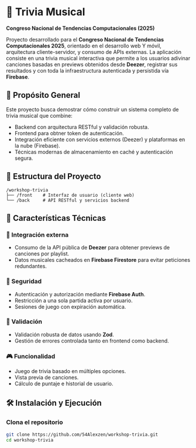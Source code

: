 # 🎵 Trivia Musical

**Congreso Nacional de Tendencias Computacionales (2025)**

Proyecto desarrollado para el **Congreso Nacional de Tendencias Computacionales 2025**, orientado en el desarrollo web Y móvil, arquitectura cliente-servidor, y consumo de APIs externas. La aplicación consiste en una trivia musical interactiva que permite a los usuarios adivinar canciones basadas en previews obtenidos desde **Deezer**, registrar sus resultados y con toda la infraestructura autenticada y persistida vía **Firebase**.

## 🎯 Propósito General

Este proyecto busca demostrar cómo construir un sistema completo de trivia musical que combine:

- Backend con arquitectura RESTful y validación robusta.
- Frontend para obtner token de autenticación.
- Integración eficiente con servicios externos (Deezer) y plataformas en la nube (Firebase).
- Técnicas modernas de almacenamiento en caché y autenticación segura.

## 🧩 Estructura del Proyecto

```text
/workshop-trivia
├── /front    # Interfaz de usuario (cliente web)
└── /back     # API RESTful y servicios backend
```

## 🚀 Características Técnicas

### 🔁 Integración externa

- Consumo de la API pública de **Deezer** para obtener previews de canciones por playlist.
- Datos musicales cacheados en **Firebase Firestore** para evitar peticiones redundantes.

### 🔐 Seguridad

- Autenticación y autorización mediante **Firebase Auth**.
- Restricción a una sola partida activa por usuario.
- Sesiones de juego con expiración automática.

### 🧠 Validación

- Validación robusta de datos usando **Zod**.
- Gestión de errores controlada tanto en frontend como backend.

### 🎮 Funcionalidad

- Juego de trivia basado en múltiples opciones.
- Vista previa de canciones.
- Cálculo de puntaje e historial de usuario.

## 🛠 Instalación y Ejecución

### Clona el repositorio

```bash
git clone https://github.com/54Alexzen/workshop-trivia.git
cd workshop-trivia
```
